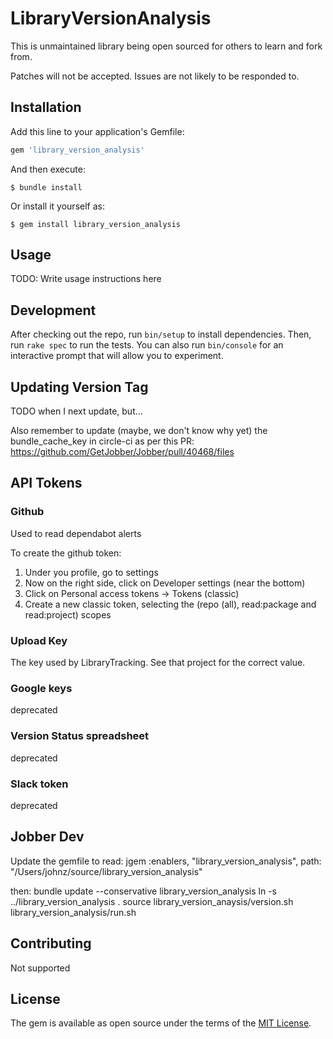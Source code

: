 # LibraryVersionAnalysis

This is unmaintained library being open sourced for others to learn and fork from.

Patches will not be accepted. Issues are not likely to be responded to.

## Installation

Add this line to your application's Gemfile:

```ruby
gem 'library_version_analysis'
```

And then execute:

    $ bundle install

Or install it yourself as:

    $ gem install library_version_analysis

## Usage

TODO: Write usage instructions here

## Development

After checking out the repo, run `bin/setup` to install dependencies. Then, run `rake spec` to run the tests. You can also run `bin/console` for an interactive prompt that will allow you to experiment.

## Updating Version Tag
TODO when I next update, but...

Also remember to update (maybe, we don't know why yet) the bundle_cache_key in circle-ci as per this PR: https://github.com/GetJobber/Jobber/pull/40468/files

## API Tokens
### Github
Used to read dependabot alerts

To create the github token:
1) Under you profile, go to settings
2) Now on the right side, click on Developer settings (near the bottom)
3) Click on Personal access tokens -> Tokens (classic)
4) Create a new classic token, selecting the (repo (all), read:package and read:project) scopes

### Upload Key
The key used by LibraryTracking. See that project for the correct value.

### Google keys
deprecated

### Version Status spreadsheet
deprecated

### Slack token
deprecated

## Jobber Dev
Update the gemfile to read:
jgem :enablers, "library_version_analysis", path: "/Users/johnz/source/library_version_analysis"

then: bundle update --conservative library_version_analysis
ln -s ../library_version_analysis .
source library_version_anaysis/version.sh
library_version_analysis/run.sh


## Contributing

Not supported

## License

The gem is available as open source under the terms of the [MIT License](https://opensource.org/licenses/MIT).
